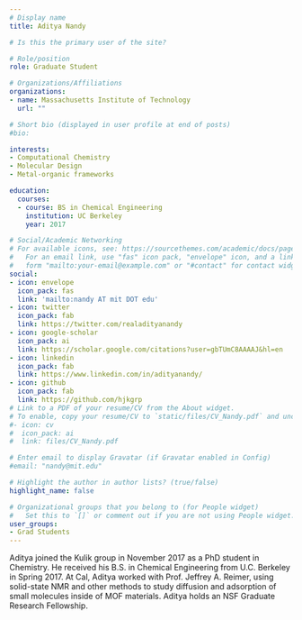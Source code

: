 ```yaml
---
# Display name
title: Aditya Nandy

# Is this the primary user of the site?

# Role/position
role: Graduate Student

# Organizations/Affiliations
organizations:
- name: Massachusetts Institute of Technology
  url: ""

# Short bio (displayed in user profile at end of posts)
#bio: 

interests:
- Computational Chemistry
- Molecular Design
- Metal-organic frameworks

education:
  courses:
  - course: BS in Chemical Engineering
    institution: UC Berkeley
    year: 2017

# Social/Academic Networking
# For available icons, see: https://sourcethemes.com/academic/docs/page-builder/#icons
#   For an email link, use "fas" icon pack, "envelope" icon, and a link in the
#   form "mailto:your-email@example.com" or "#contact" for contact widget.
social:
- icon: envelope
  icon_pack: fas
  link: 'mailto:nandy AT mit DOT edu'
- icon: twitter
  icon_pack: fab
  link: https://twitter.com/realadityanandy
- icon: google-scholar
  icon_pack: ai
  link: https://scholar.google.com/citations?user=gbTUmC8AAAAJ&hl=en
- icon: linkedin
  icon_pack: fab
  link: https://www.linkedin.com/in/adityanandy/
- icon: github
  icon_pack: fab
  link: https://github.com/hjkgrp
# Link to a PDF of your resume/CV from the About widget.
# To enable, copy your resume/CV to `static/files/CV_Nandy.pdf` and uncomment the lines below.
#- icon: cv
#  icon_pack: ai
#  link: files/CV_Nandy.pdf

# Enter email to display Gravatar (if Gravatar enabled in Config)
#email: "nandy@mit.edu"

# Highlight the author in author lists? (true/false)
highlight_name: false

# Organizational groups that you belong to (for People widget)
#   Set this to `[]` or comment out if you are not using People widget.
user_groups:
- Grad Students
---
```

Aditya joined the Kulik group in November 2017 as a PhD student in Chemistry. He received his B.S. in Chemical Engineering from U.C. Berkeley in Spring 2017. At Cal, Aditya worked with Prof. Jeffrey A. Reimer, using solid-state NMR and other methods to study diffusion and adsorption of small molecules inside of MOF materials. Aditya holds an NSF Graduate Research Fellowship.

